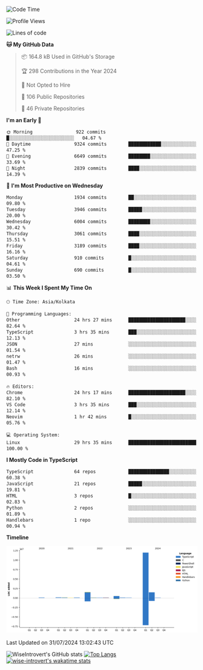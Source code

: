 <!--START_SECTION:waka-->
![Code Time](http://img.shields.io/badge/Code%20Time-1%2C991%20hrs%2018%20mins-blue)

![Profile Views](http://img.shields.io/badge/Profile%20Views-17-blue)

![Lines of code](https://img.shields.io/badge/From%20Hello%20World%20I%27ve%20Written-16.2%20million%20lines%20of%20code-blue)

**🐱 My GitHub Data** 

> 📦 164.8 kB Used in GitHub's Storage 
 > 
> 🏆 298 Contributions in the Year 2024
 > 
> 🚫 Not Opted to Hire
 > 
> 📜 106 Public Repositories 
 > 
> 🔑 46 Private Repositories 
 > 
**I'm an Early 🐤** 

```text
🌞 Morning                922 commits         █░░░░░░░░░░░░░░░░░░░░░░░░   04.67 % 
🌆 Daytime                9324 commits        ████████████░░░░░░░░░░░░░   47.25 % 
🌃 Evening                6649 commits        ████████░░░░░░░░░░░░░░░░░   33.69 % 
🌙 Night                  2839 commits        ████░░░░░░░░░░░░░░░░░░░░░   14.39 % 
```
📅 **I'm Most Productive on Wednesday** 

```text
Monday                   1934 commits        ██░░░░░░░░░░░░░░░░░░░░░░░   09.80 % 
Tuesday                  3946 commits        █████░░░░░░░░░░░░░░░░░░░░   20.00 % 
Wednesday                6004 commits        ████████░░░░░░░░░░░░░░░░░   30.42 % 
Thursday                 3061 commits        ████░░░░░░░░░░░░░░░░░░░░░   15.51 % 
Friday                   3189 commits        ████░░░░░░░░░░░░░░░░░░░░░   16.16 % 
Saturday                 910 commits         █░░░░░░░░░░░░░░░░░░░░░░░░   04.61 % 
Sunday                   690 commits         █░░░░░░░░░░░░░░░░░░░░░░░░   03.50 % 
```


📊 **This Week I Spent My Time On** 

```text
🕑︎ Time Zone: Asia/Kolkata

💬 Programming Languages: 
Other                    24 hrs 27 mins      █████████████████████░░░░   82.64 % 
TypeScript               3 hrs 35 mins       ███░░░░░░░░░░░░░░░░░░░░░░   12.13 % 
JSON                     27 mins             ░░░░░░░░░░░░░░░░░░░░░░░░░   01.54 % 
netrw                    26 mins             ░░░░░░░░░░░░░░░░░░░░░░░░░   01.47 % 
Bash                     16 mins             ░░░░░░░░░░░░░░░░░░░░░░░░░   00.93 % 

🔥 Editors: 
Chrome                   24 hrs 17 mins      █████████████████████░░░░   82.10 % 
VS Code                  3 hrs 35 mins       ███░░░░░░░░░░░░░░░░░░░░░░   12.14 % 
Neovim                   1 hr 42 mins        █░░░░░░░░░░░░░░░░░░░░░░░░   05.76 % 

💻 Operating System: 
Linux                    29 hrs 35 mins      █████████████████████████   100.00 % 
```

**I Mostly Code in TypeScript** 

```text
TypeScript               64 repos            ███████████████░░░░░░░░░░   60.38 % 
JavaScript               21 repos            █████░░░░░░░░░░░░░░░░░░░░   19.81 % 
HTML                     3 repos             █░░░░░░░░░░░░░░░░░░░░░░░░   02.83 % 
Python                   2 repos             ░░░░░░░░░░░░░░░░░░░░░░░░░   01.89 % 
Handlebars               1 repo              ░░░░░░░░░░░░░░░░░░░░░░░░░   00.94 % 
```



**Timeline**

![Lines of Code chart](https://raw.githubusercontent.com/wise-introvert/wise-introvert/master/assets/bar_graph.png)


 Last Updated on 31/07/2024 13:02:43 UTC
<!--END_SECTION:waka-->

![WiseIntrovert's GitHub stats](https://github-readme-stats.vercel.app/api?username=wise-introvert&count_private=true&show_icons=true)
[![Top Langs](https://github-readme-stats.vercel.app/api/top-langs/?username=wise-introvert&langs_count=10)](https://github.com/anuraghazra/github-readme-stats)
[![wise-introvert's wakatime stats](https://github-readme-stats.vercel.app/api/wakatime?username=wiseintrovert)](https://github.com/anuraghazra/github-readme-stats)
